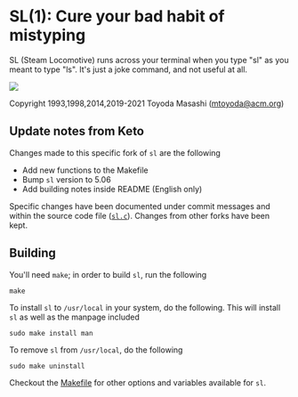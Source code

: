 SL(1): Cure your bad habit of mistyping
=======================================

SL (Steam Locomotive) runs across your terminal when you type "sl" as
you meant to type "ls". It's just a joke command, and not useful at
all.

![](demo.gif)

Copyright 1993,1998,2014,2019-2021 Toyoda Masashi (mtoyoda@acm.org)

## Update notes from Keto
Changes made to this specific fork of `sl` are the following
- Add new functions to the Makefile
- Bump `sl` version to 5.06
- Add building notes inside README (English only)

Specific changes have been documented under commit messages and within the source code file ([`sl.c`](./sl.c)). Changes from other forks have been kept.

## Building
You'll need `make`; in order to build `sl`, run the following

    make

To install `sl` to `/usr/local` in your system, do the following. This will install `sl` as well as the manpage included

    sudo make install man

To remove `sl` from `/usr/local`, do the following

    sudo make uninstall

Checkout the [Makefile](./Makefile) for other options and variables available for `sl`.
